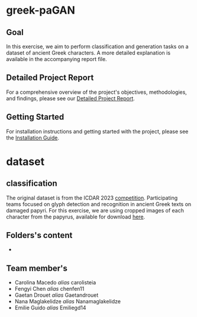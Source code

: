 # greek-paGAN

## Goal
In this exercise, we aim to perform classification and generation tasks on a dataset of ancient Greek characters. A more detailed explanation is available in the accompanying report file.

## Detailed Project Report
For a comprehensive overview of the project's objectives, methodologies, and findings, please see our [Detailed Project Report](./DETAILED_PROJECT_REPORT.md).


## Getting Started
For installation instructions and getting started with the project, please see the [Installation Guide](./INSTALL.md).

# dataset
## classification
The original dataset is from the ICDAR 2023 [competition](https://lme.tf.fau.de/competitions/2023-competition-on-detection-and-recognition-of-greek-letters-on-papyri/). Participating teams focused on glyph detection and recognition in ancient Greek texts on damaged papyri. For this exercise, we are using cropped images of each character from the papyrus, available for download [here](https://www.dropbox.com/scl/fo/xmzzg3rks3f9xf0s5i4bz/ABAEORqLtKzgfCxIqjGahPg?rlkey=mtr91csjom9h1274ppeem2gss&st=igv0rka5&dl=0).

## Folders's content
- 

## Team member's
- Carolina Macedo *alias* carolisteia
- Fengyi Chen *alias* chenfen11
- Gaetan Drouet *alias* Gaetandrouet
- Nana Maglakelidze *alias* Nanamaglakelidze
- Emilie Guido *alias* Emiliegd14
